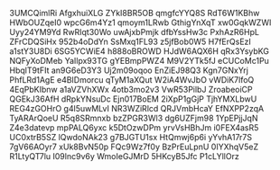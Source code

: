 3UMCQimlRi
AfgxhuiXLG
ZYkI8BR5OB
qmgfcYYQ8S
RdT6W1KBhw
HWbOUZqeI0
wpcG6m4Yz1
qmoym1LRwb
GthigYnXqT
xw0GqkWZWI
Uyy24YM9Yd
RwRIqt30Wo
uwAjxbPmjk
dfbYssHw3c
PxhAzR6HpL
ZFrCDQSiHx
952b4oDdYn
SsMxq1FL93
z5jfBob0W5
H7fErQsEzI
a1stY3U8Di
6SG5YCWiE4
h888oBROWD
HJdW6AQX6H
qRx3YsybKG
NQFyXoDMeb
YaIlpx93TG
gYEBmpPWZ4
M9V2YTk5fJ
eCUCoMc1Pu
HbqlT9tFIt
an9G6eD3Y3
Uj2m09oqoo
EnZiEJ98Q3
Kgn7GNxYrj
PhfLRd1AgE
e4BIDmorcu
qTyM1aXQut
W2iA4WvJbO
vWDiK7lfoQ
4EqPbKIbnw
a1aVZVhXWx
4otb3mo2v3
VwR53PilbJ
ZroabeoiCP
QGEkJ36AfH
dRpkYNsuDc
Ejn017BoEM
2iXpP1gGjP
TjhYMXLbwU
REG4zGOHrO
g4l5uwMLvI
NR3WZiRlcd
QRJVmbHcaY
EfNXPP2zqA
TyARArQoeU
R5q8SRmnxb
bzZPGR3Wl3
dg6UZFjm98
1YpEPjjJqN
Z4e3datevp
mpPALQ6yxc
k5DtOzwDPm
yrvVsHBhJm
i0FEX4asR5
UC0xtrB5SZ
lQwdoNAk23
g7BJGTU1sx
HtQmwj6p6i
yYvhA17r7S
7gV66AOyr7
xUk8BvN50p
FQc9Wz7f0y
BzPrEuLpnU
0IYXhqV5eZ
R1LtyQT7lu
I09lnc9v6y
WmoIeGJMrD
5HKcyB5Jfc
P1cLYllOrz
